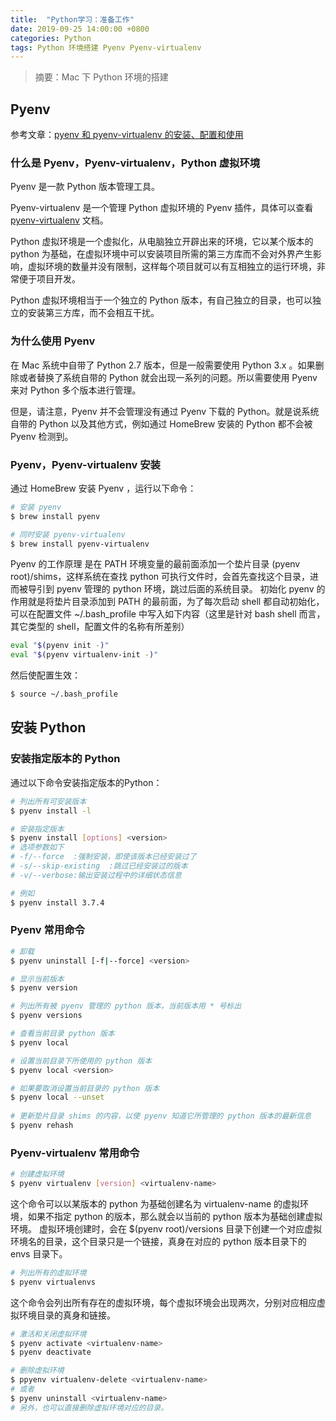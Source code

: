 ```yaml
---
title:  "Python学习：准备工作"
date: 2019-09-25 14:00:00 +0800
categories: Python
tags: Python 环境搭建 Pyenv Pyenv-virtualenv
---
```


> 摘要：Mac 下 Python 环境的搭建

## Pyenv

参考文章：[pyenv 和 pyenv-virtualenv 的安装、配置和使用](https://www.jianshu.com/p/c47c225e4bb5)

### 什么是 Pyenv，Pyenv-virtualenv，Python 虚拟环境

Pyenv 是一款 Python 版本管理工具。

Pyenv-virtualenv 是一个管理 Python 虚拟环境的 Pyenv 插件，具体可以查看 [pyenv-virtualenv](https://github.com/pyenv/pyenv-virtualenv) 文档。

Python 虚拟环境是一个虚拟化，从电脑独立开辟出来的环境，它以某个版本的 python 为基础，在虚拟环境中可以安装项目所需的第三方库而不会对外界产生影响，虚拟环境的数量并没有限制，这样每个项目就可以有互相独立的运行环境，非常便于项目开发。

Python 虚拟环境相当于一个独立的 Python 版本，有自己独立的目录，也可以独立的安装第三方库，而不会相互干扰。

### 为什么使用 Pyenv

在 Mac 系统中自带了 Python 2.7 版本，但是一般需要使用 Python 3.x 。如果删除或者替换了系统自带的 Python 就会出现一系列的问题。所以需要使用 Pyenv 来对 Python 多个版本进行管理。

但是，请注意，Pyenv 并不会管理没有通过 Pyenv 下载的 Python。就是说系统自带的 Python 以及其他方式，例如通过 HomeBrew 安装的 Python 都不会被 Pyenv 检测到。

### Pyenv，Pyenv-virtualenv 安装

通过 HomeBrew 安装 Pyenv ，运行以下命令：
```sh
# 安装 pyenv
$ brew install pyenv

# 同时安装 pyenv-virtualenv
$ brew install pyenv-virtualenv
```

Pyenv 的工作原理 是在 PATH 环境变量的最前面添加一个垫片目录 (pyenv root)/shims，这样系统在查找 python 可执行文件时，会首先查找这个目录，进而被导引到 pyenv 管理的 python 环境，跳过后面的系统目录。
初始化 pyenv 的作用就是将垫片目录添加到 PATH 的最前面，为了每次启动 shell 都自动初始化，可以在配置文件 \~/.bash_profile 中写入如下内容（这里是针对 bash shell 而言，其它类型的 shell，配置文件的名称有所差别）
```sh
eval "$(pyenv init -)"
eval "$(pyenv virtualenv-init -)"
```

然后使配置生效：
```sh
$ source ~/.bash_profile
```

## 安装 Python

### 安装指定版本的 Python

通过以下命令安装指定版本的Python：
```sh
# 列出所有可安装版本
$ pyenv install -l

# 安装指定版本
$ pyenv install [options] <version>
# 选项参数如下
# -f/--force  :强制安装，即使该版本已经安装过了
# -s/--skip-existing  :跳过已经安装过的版本
# -v/--verbose:输出安装过程中的详细状态信息

# 例如
$ pyenv install 3.7.4
```

### Pyenv 常用命令

```sh
# 卸载
$ pyenv uninstall [-f|--force] <version>

# 显示当前版本
$ pyenv version

# 列出所有被 pyenv 管理的 python 版本，当前版本用 * 号标出
$ pyenv versions

# 查看当前目录 python 版本
$ pyenv local

# 设置当前目录下所使用的 python 版本
$ pyenv local <version>

# 如果要取消设置当前目录的 python 版本
$ pyenv local --unset
 
# 更新垫片目录 shims 的内容，以使 pyenv 知道它所管理的 python 版本的最新信息
$ pyenv rehash
```

### Pyenv-virtualenv 常用命令

```sh
# 创建虚拟环境
$ pyenv virtualenv [version] <virtualenv-name>
```

这个命令可以以某版本的 python 为基础创建名为 virtualenv-name 的虚拟环境，如果不指定 python 的版本，那么就会以当前的 python 版本为基础创建虚拟环境。
虚拟环境创建时，会在 $(pyenv root)/versions 目录下创建一个对应虚拟环境名的目录，这个目录只是一个链接，真身在对应的 python 版本目录下的 envs 目录下。

```sh
# 列出所有的虚拟环境
$ pyenv virtualenvs
```
这个命令会列出所有存在的虚拟环境，每个虚拟环境会出现两次，分别对应相应虚拟环境目录的真身和链接。

```sh
# 激活和关闭虚拟环境
$ pyenv activate <virtualenv-name>
$ pyenv deactivate

# 删除虚拟环境
$ ppyenv virtualenv-delete <virtualenv-name>
# 或者
$ pyenv uninstall <virtualenv-name>
# 另外，也可以直接删除虚拟环境对应的目录。
```